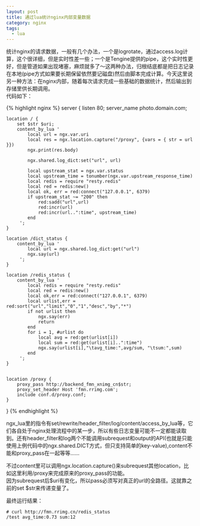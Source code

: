 ```yaml
---
layout: post
title: 通过lua统计nginx内部变量数据
category: nginx
tags:
  - lua
---
```


统计nginx的请求数据，一般有几个办法，一个是logrotate，通过access.log计算，这个很详细，但是实时性差一些；一个是Tengine提供的pipe，这个实时性更好，但是管道如果出现堵塞，麻烦就多了～这两种办法，归根结底都是把日志记录在本地(pipe方式如果要长期保留依然要记磁盘)然后由脚本完成计算。今天这里说另一种方法：在nginx内部，随着每次请求完成一些基础的数据统计，然后输出到存储里供长期调用。    
代码如下：

{% highlight nginx %}
server {
    listen 80;
    server_name photo.domain.com;

    location / {
        set $str $uri;
        content_by_lua '
            local url = ngx.var.uri
            local res = ngx.location.capture("/proxy", {vars = { str = url }})
            ngx.print(res.body)

            ngx.shared.log_dict:set("url", url)

            local upstream_stat = ngx.var.status
            local upstream_time = tonumber(ngx.var.upstream_response_time)
            local redis = require "resty.redis"
            local red = redis:new()
            local ok, err = red:connect("127.0.0.1", 6379)
            if upstream_stat ~= "200" then
                red:sadd("url",url)
                red:incr(url)
                red:incr(url..":time", upstream_time)
            end
         ';
    }
    
    location /dict_status {
        content_by_lua '
            local url = ngx.shared.log_dict:get("url")
            ngx.say(url)
         ';
    }
    
    location /redis_status {
        content_by_lua '
            local redis = require "resty.redis"
            local red = redis:new()
            local ok,err = red:connect("127.0.0.1", 6379)
            local urlist,err = red:sort("url","limit","0","1","desc","by","*")
            if not urlist then
                ngx.say(err)
                return
            end
            for i = 1, #urlist do
                local avg = red:get(urlist[i])
                local sum = red:get(urlist[i]..":time")
                ngx.say(urlist[i],"\tavg_time:",avg/sum, "\tsum:",sum)
            end
         ';
    }
    

    location /proxy {
        proxy_pass http://backend_fmn_xnimg_cn$str;
        proxy_set_header Host 'fmn.rrimg.com'; 
        include conf.d/proxy.conf;
	}
}
{% endhighlight %}

ngx_lua里的指令有set/rewrite/header_filter/log/content/access_by_lua等，它们各自处于nginx处理流程中的某一步，所以有些日志变量可能不一定都能读取到。还有header_filter和log两个不能调用subrequest和output的API(也就是只能使用上例代码中的ngx.shared.DICT方式，但只支持简单的key-value),content不能和proxy_pass在一起等等……

不过content里可以调用ngx.location.capture()来subrequest其他location，比如这里利用/proxy来完成原来的proxy_pass的功能。    
因为subrequest后$uri有变化，所以pass必须写对真正的url的全路径。这就靠之前的set $str来传递变量了。    

最终运行结果：

    # curl http://fmn.rrimg.cn/redis_status    
    /test avg_time:0.73 sum:12
